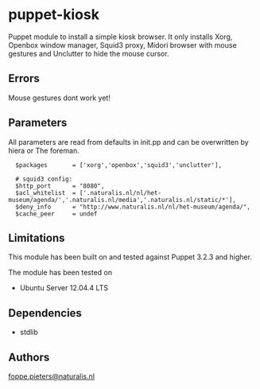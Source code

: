 puppet-kiosk
===================
Puppet module to install a simple kiosk browser.
It only installs Xorg, Openbox window manager, Squid3 proxy, Midori browser with mouse gestures and Unclutter to hide the mouse cursor.

Errors
-------------
Mouse gestures dont work yet!

Parameters
-------------
All parameters are read from defaults in init.pp and can be overwritten by hiera or The foreman.

```
  $packages       = ['xorg','openbox','squid3','unclutter'],

  # squid3 config:
  $http_port      = "8080",
  $acl_whitelist  = ['.naturalis.nl/nl/het-museum/agenda/','.naturalis.nl/media','.naturalis.nl/static/*'],
  $deny_info      = "http://www.naturalis.nl/nl/het-museum/agenda/",
  $cache_peer     = undef
```
Limitations
-------------
This module has been built on and tested against Puppet 3.2.3 and higher.

The module has been tested on
- Ubuntu Server 12.04.4 LTS

Dependencies
-------------
- stdlib

Authors
-------------
<foppe.pieters@naturalis.nl>